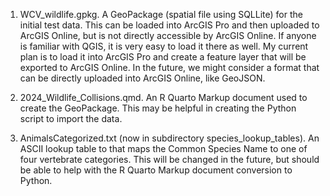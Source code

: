 1. WCV_wildlife.gpkg. A GeoPackage (spatial file using SQLLite) for the initial test data. This can be loaded into ArcGIS Pro and then uploaded to ArcGIS Online, but is not directly accessible by ArcGIS Online. If anyone is familiar with QGIS, it is very easy to load it there as well. My current plan is to load it into ArcGIS Pro and create a feature layer that will be exported to ArcGIS Online. In the future, we might consider a format that can be directly uploaded into ArcGIS Online, like GeoJSON. 

2. 2024_Wildlife_Collisions.qmd. An R Quarto Markup document used to create the GeoPackage. This may be helpful in creating the Python script to import the data. 

3. AnimalsCategorized.txt (now in subdirectory species_lookup_tables). An ASCII lookup table to that maps the Common Species Name to one of four vertebrate categories. This will be changed in the future, but should be able to help with the R Quarto Markup document conversion to Python.